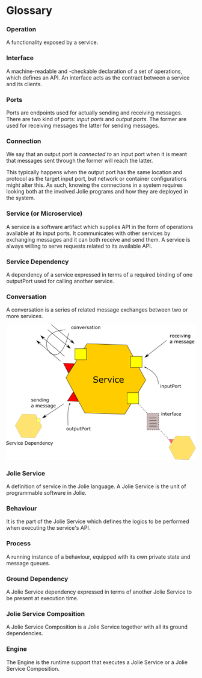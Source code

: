 # Glossary

### Operation
A functionality exposed by a service.

### Interface
A machine-readable and -checkable declaration of a set of operations, which defines an API.
An interface acts as the contract between a service and its clients.

### Ports
Ports are endpoints used for actually sending and receiving messages.
There are two kind of ports: _input ports_ and _output ports_.
The former are used for receiving messages the latter for sending messages.

### Connection
We say that an output port is _connected to_ an input port when it is meant that messages sent through the former will reach the latter.

This typically happens when the output port has the same location and protocol as the target input port, but
network or container configurations might alter this. As such, knowing the connections in a system requires looking both at 
the involved Jolie programs and how they are deployed in the system.

### Service (or Microservice)
A service is a software artifact which supplies API in the form of operations available at its input ports. It communicates with other services by exchanging messages and it can both receive and send them. A service is always willing to serve requests related to its available API.

### Service Dependency
A dependency of a service expressed in terms of a required binding of one outputPort used for calling another service.

### Conversation
A conversation is a series of related message exchanges between two or more services.

![](.gitbook/assets/definitions.png)

### Jolie Service
A definition of service in the Jolie language. A Jolie Service is the unit of programmable software in Jolie.

### Behaviour
It is the part of the Jolie Service which defines the logics to be performed when executing the service's API.

### Process
A running instance of a behaviour, equipped with its own private state and message queues.

### Ground Dependency
A Jolie Service dependency expressed in terms of another Jolie Service to be present at execution time.

### Jolie Service Composition
A Jolie Service Composition is a Jolie Service together with all its ground dependencies.

### Engine
The Engine is the runtime support that executes a Jolie Service or a Jolie Service Composition.
